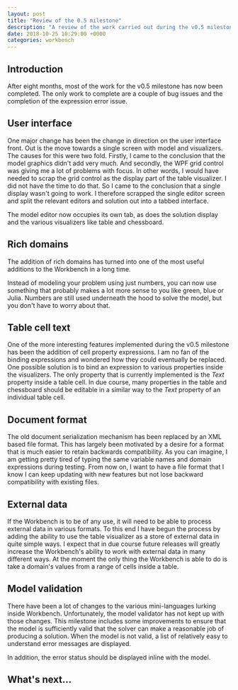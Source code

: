 ```yaml
---
layout: post
title: "Review of the 0.5 milestone"
description: "A review of the work carried out during the v0.5 milestone and a look forward to what happens next."
date: 2018-10-25 10:29:00 +0000
categories: workbench
---
```

## Introduction
After eight months, most of the work for the v0.5 milestone has now been completed. The only work to complete are a couple of bug issues and the completion of the expression error issue.

## User interface
One major change has been the change in direction on the user interface front. Out is the move towards a single screen with model and visualizers. The causes for this were two fold. Firstly, I came to the conclusion that the model graphics didn't add very much. And secondly, the WPF grid control was giving me a lot of problems with focus. In other words, I would have needed to scrap the grid control as the display part of the table visualizer. I did not have the time to do that. So I came to the conclusion that a single display wasn't going to work. I therefore scrapped the single editor screen and split the relevant editors and solution out into a tabbed interface.

The model editor now occupies its own tab, as does the solution display and the various visualizers like table and chessboard.

## Rich domains
The addition of rich domains has turned into one of the most useful additions to the Workbench in a long time.

Instead of modeling your problem using just numbers, you can now use something that probably makes a lot more sense to you like green, blue or Julia. Numbers are still used underneath the hood to solve the model, but you don't have to worry about that.

## Table cell text
One of the more interesting features implemented during the v0.5 milestone has been the addition of cell property expressions. I am no fan of the binding expressions and wondered how they could eventually be replaced. One possible solution is to bind an expression to various properties inside the visualizers. The only property that is currently implemented is the *Text* property inside a table cell. In due course, many properties in the table and chessboard should be editable in a similar way to the *Text* property of an individual table cell.

## Document format
The old document serialization mechanism has been replaced by an XML based file format. This has largely been motivated by a desire for a format that is much easier to retain backwards compatibility. As you can imagine, I am getting pretty tired of typing the same variable names and domain expressions during testing. From now on, I want to have a file format that I know I can keep updating with new features but not lose backward compatibility with existing files.

## External data
If the Workbench is to be of any use, it will need to be able to process external data in various formats. To this end I have begun the process by adding the ability to use the table visualizer as a store of external data in quite simple ways. I expect that in due course future releases will greatly increase the Workbench's ability to work with external data in many different ways. At the moment the only thing the Workbench is able to do is take a domain's values from a range of cells inside a table.

## Model validation
There have been a lot of changes to the various mini-languages lurking inside Workbench. Unfortunately, the model validator has not kept up with those changes. This milestone includes some improvements to ensure that the model is sufficiently valid that the solver can make a reasonable job of producing a solution. When the model is not valid, a list of relatively easy to understand error messages are displayed.

In addition, the error status should be displayed inline with the model.

## What's next...
